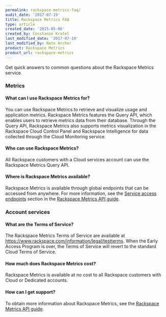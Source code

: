 ```yaml
---
permalink: rackspace-metrics-faq/
audit_date: '2017-07-19'
title: Rackspace Metrics FAQ
type: article
created_date: '2015-05-06'
created_by: Constanze Kratel
last_modified_date: '2017-07-19'
last_modified_by: Nate Archer
product: Rackspace Metrics
product_url: rackspace-metrics
---
```


Get quick answers to common questions about the Rackspace Metrics service.
### Metrics

#### What can I use Rackspace Metrics for?

You can use Rackspace Metrics to retrieve and visualize usage and application metrics. Rackspace Metrics
features the Query API, which enables users to retrieve metrics data from their database.
Through the Query API, Rackspace Metrics also supports metrics visualization in the
Rackspace Cloud Control Panel and Rackspace Intelligence for data collected through
the Cloud Monitoring service.

#### Who can use Rackspace Metrics?

All Rackspace customers with a Cloud services account can use the Rackspace Metrics Query API.


#### Where is Rackspace Metrics available?

Rackspace Metrics is available through global endpoints that can be
accessed from anywhere. For more information, see the [Service access
endpoints](https://developer.rackspace.com/docs/metrics/v2/general-api-info/service-access/)
section in the [Rackspace Metrics API
guide](https://developer.rackspace.com/docs/metrics/v2/).


### Account services

#### What are the Terms of Service?

The Rackspace Metrics Terms of Service
are available at <https://www.rackspace.com/information/legal/testterms>.
When the Early Access Program is over, the Terms of Service will revert
to the standard Cloud Terms of Service.

#### How much does Rackspace Metrics cost?

Rackspace Metrics is available at no cost to all Rackspace customers with Cloud or
Dedicated accounts.

#### How can I get support?

To obtain more information about Rackspace Metrics, see the [Rackspace Metrics API
guide](https://developer.rackspace.com/docs/metrics/v2/).
